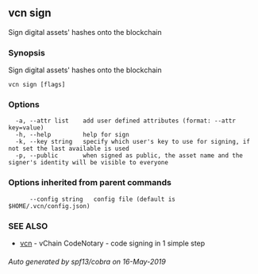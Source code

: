 ## vcn sign

Sign digital assets' hashes onto the blockchain

### Synopsis

Sign digital assets' hashes onto the blockchain

```
vcn sign [flags]
```

### Options

```
  -a, --attr list    add user defined attributes (format: --attr key=value)
  -h, --help         help for sign
  -k, --key string   specify which user's key to use for signing, if not set the last available is used
  -p, --public       when signed as public, the asset name and the signer's identity will be visible to everyone
```

### Options inherited from parent commands

```
      --config string   config file (default is $HOME/.vcn/config.json)
```

### SEE ALSO

* [vcn](vcn.md)	 - vChain CodeNotary - code signing in 1 simple step

###### Auto generated by spf13/cobra on 16-May-2019
